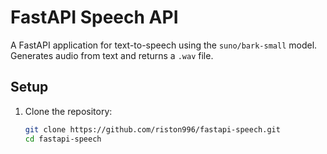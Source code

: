 # FastAPI Speech API

A FastAPI application for text-to-speech using the `suno/bark-small` model. Generates audio from text and returns a `.wav` file.

## Setup

1. Clone the repository:
   ```bash
   git clone https://github.com/riston996/fastapi-speech.git
   cd fastapi-speech